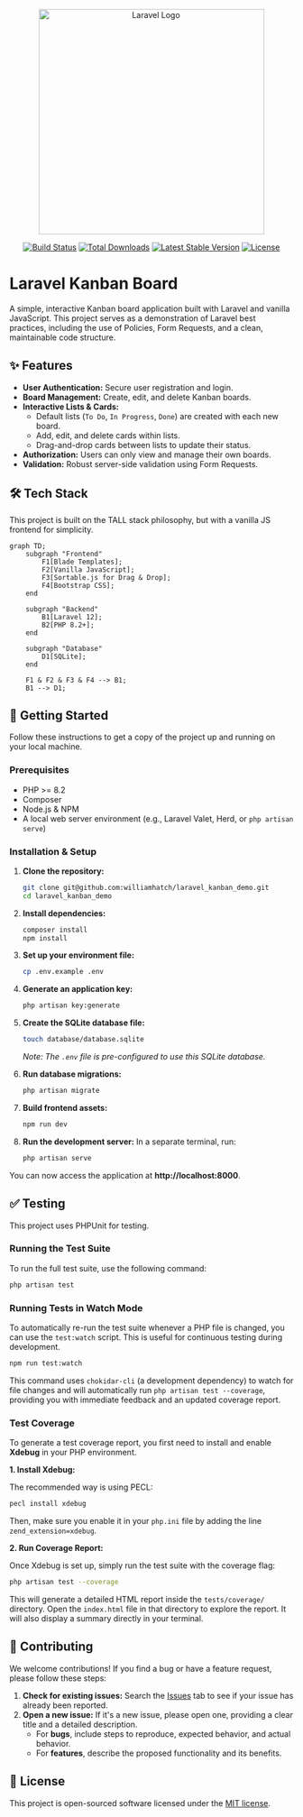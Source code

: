 <p align="center"><a href="https://laravel.com" target="_blank"><img src="https://raw.githubusercontent.com/laravel/art/master/logo-lockup/5%20SVG/2%20CMYK/1%20Full%20Color/laravel-logolockup-cmyk-red.svg" width="400" alt="Laravel Logo"></a></p>

<p align="center">
<a href="https://github.com/laravel/framework/actions"><img src="https://github.com/laravel/framework/workflows/tests/badge.svg" alt="Build Status"></a>
<a href="https://packagist.org/packages/laravel/framework"><img src="https://img.shields.io/packagist/dt/laravel/framework" alt="Total Downloads"></a>
<a href="https://packagist.org/packages/laravel/framework"><img src="https://img.shields.io/packagist/v/laravel/framework" alt="Latest Stable Version"></a>
<a href="https://packagist.org/packages/laravel/framework"><img src="https://img.shields.io/packagist/l/laravel/framework" alt="License"></a>
</p>

# Laravel Kanban Board

A simple, interactive Kanban board application built with Laravel and vanilla JavaScript. This project serves as a demonstration of Laravel best practices, including the use of Policies, Form Requests, and a clean, maintainable code structure.

## ✨ Features

- **User Authentication:** Secure user registration and login.
- **Board Management:** Create, edit, and delete Kanban boards.
- **Interactive Lists & Cards:**
  - Default lists (`To Do`, `In Progress`, `Done`) are created with each new board.
  - Add, edit, and delete cards within lists.
  - Drag-and-drop cards between lists to update their status.
- **Authorization:** Users can only view and manage their own boards.
- **Validation:** Robust server-side validation using Form Requests.

## 🛠️ Tech Stack

This project is built on the TALL stack philosophy, but with a vanilla JS frontend for simplicity.

```mermaid
graph TD;
    subgraph "Frontend"
        F1[Blade Templates];
        F2[Vanilla JavaScript];
        F3[Sortable.js for Drag & Drop];
        F4[Bootstrap CSS];
    end

    subgraph "Backend"
        B1[Laravel 12];
        B2[PHP 8.2+];
    end

    subgraph "Database"
        D1[SQLite];
    end

    F1 & F2 & F3 & F4 --> B1;
    B1 --> D1;
```

## 🚀 Getting Started

Follow these instructions to get a copy of the project up and running on your local machine.

### Prerequisites

- PHP >= 8.2
- Composer
- Node.js & NPM
- A local web server environment (e.g., Laravel Valet, Herd, or `php artisan serve`)

### Installation & Setup

1.  **Clone the repository:**
    ```bash
    git clone git@github.com:williamhatch/laravel_kanban_demo.git
    cd laravel_kanban_demo
    ```

2.  **Install dependencies:**
    ```bash
    composer install
    npm install
    ```

3.  **Set up your environment file:**
    ```bash
    cp .env.example .env
    ```

4.  **Generate an application key:**
    ```bash
    php artisan key:generate
    ```

5.  **Create the SQLite database file:**
    ```bash
    touch database/database.sqlite
    ```
    *Note: The `.env` file is pre-configured to use this SQLite database.*

6.  **Run database migrations:**
    ```bash
    php artisan migrate
    ```

7.  **Build frontend assets:**
    ```bash
    npm run dev
    ```

8.  **Run the development server:**
    In a separate terminal, run:
    ```bash
    php artisan serve
    ```

You can now access the application at **http://localhost:8000**.

## ✅ Testing

This project uses PHPUnit for testing.

### Running the Test Suite

To run the full test suite, use the following command:

```bash
php artisan test
```

### Running Tests in Watch Mode

To automatically re-run the test suite whenever a PHP file is changed, you can use the `test:watch` script. This is useful for continuous testing during development.

```bash
npm run test:watch
```

This command uses `chokidar-cli` (a development dependency) to watch for file changes and will automatically run `php artisan test --coverage`, providing you with immediate feedback and an updated coverage report.

### Test Coverage

To generate a test coverage report, you first need to install and enable **Xdebug** in your PHP environment.

**1. Install Xdebug:**

The recommended way is using PECL:
```bash
pecl install xdebug
```
Then, make sure you enable it in your `php.ini` file by adding the line `zend_extension=xdebug`.

**2. Run Coverage Report:**

Once Xdebug is set up, simply run the test suite with the coverage flag:

```bash
php artisan test --coverage
```

This will generate a detailed HTML report inside the `tests/coverage/` directory. Open the `index.html` file in that directory to explore the report. It will also display a summary directly in your terminal.

## 🤝 Contributing

We welcome contributions! If you find a bug or have a feature request, please follow these steps:

1.  **Check for existing issues:** Search the [Issues](https://github.com/williamhatch/laravel_kanban_demo/issues) tab to see if your issue has already been reported.
2.  **Open a new issue:** If it's a new issue, please open one, providing a clear title and a detailed description.
    -   For **bugs**, include steps to reproduce, expected behavior, and actual behavior.
    -   For **features**, describe the proposed functionality and its benefits.

## 📄 License

This project is open-sourced software licensed under the [MIT license](https://opensource.org/licenses/MIT).
